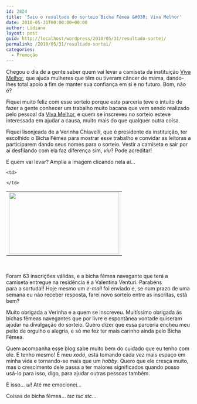 ```yaml
---
id: 2824
title: 'Saiu o resultado do sorteio Bicha Fêmea &#038; Viva Melhor'
date: 2010-05-31T00:00:00+00:00
author: Lidiane
layout: post
guid: http://localhost/wordpress/2010/05/31/resultado-sortei/
permalink: /2010/05/31/resultado-sortei/
categories:
  - Promoção
---
```

Chegou o dia de a gente saber quem vai levar a camiseta da instituição <a href="http://grupovivamelhor.org.br/?pg=home" target="_blank">Viva Melhor</a>, que ajuda mulheres que têm ou tiveram câncer de mama, dando-lhes total apoio a fim de manter sua confiança em si e no futuro. Bom, não é?

Fiquei muito feliz com esse sorteio porque esta parceria teve o intuito de fazer a gente conhecer um trabalho muito bacana que vem sendo realizado pelo pessoal da <a href="http://grupovivamelhor.org.br/?pg=home" target="_blank">Viva Melhor</a>, e quem se inscreveu no sorteio esteve interessada em ajudar a causa, muito mais do que qualquer outra coisa.<!--more-->

Fiquei lisonjeada de a Verinha Chiavelli, que é presidente da instituição, ter escolhido o Bicha Fêmea para mostrar esse trabalho e convidar as leitoras a participarem dando seus nomes para o sorteio. Vestir a camiseta e sair por aí desfilando com ela faz diferença sim, _viu_? Pode acreditar!

E quem vai levar? Amplia a imagem clicando nela aí&#8230;

<table align="center">
  <tr>
    <td>
      <a href="http://www.trololodemulher.com.br/blog/wp-content/uploads/2010/05/Resultado-final-sorteio-Bicha-Femea-Viva-Melhor.jpg"><img class="alignnone size-medium wp-image-4690" title="Resultado final sorteio Bicha Fêmea & Viva Melhor" src="http://www.trololodemulher.com.br/blog/wp-content/uploads/2010/05/Resultado-final-sorteio-Bicha-Femea-Viva-Melhor-300x168.jpg" alt="" width="300" height="168" /></a>
    </td>
    
    <td>
       
    </td>
  </tr>
</table>

 

Foram 63 inscrições válidas, e a bicha fêmea navegante que terá a camiseta entregue na residência é a Valentina Venturi. Parabéns para a sortuda!! Hoje mesmo um _e-mail_ foi enviado e, se num prazo de uma semana eu não receber resposta, farei novo sorteio entre as inscritas, está bem?

Muito obrigada a Verinha e a quem se inscreveu. Muitíssimo obrigada ás bichas fêmeas navegantes que por livre e espontânea vontade quiseram ajudar na divulgação do sorteio. Quero dizer que essa parceria encheu meu peito de orgulho e alegria, e só me fez ter mais carinho ainda pelo Bicha Fêmea.

Quem acompanha esse blog sabe muito bem do cuidado que eu tenho com ele. E tenho mesmo! É meu _xodó_, está tomando cada vez mais espaço em minha vida e tornando-se mais que um _hobby_. Quero que ele cresça muito, mas o crescimento dele passa a ter maiores significados quando posso usá-lo para isso, digo, para ajudar outras pessoas também.

É isso&#8230; _ui_! Até me emocionei&#8230;

Coisas de bicha fêmea&#8230; _tsc tsc stc_&#8230;